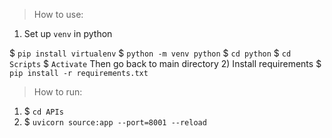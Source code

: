 > How to use:
1) Set up `venv` in python

 $ `pip install virtualenv`
 $ `python -m venv python`
 $ `cd python`
 $ `cd Scripts`
 $ `Activate`
Then go back to main directory
2) Install requirements
 $ `pip install -r requirements.txt`

>How to run:
1) $ `cd APIs`
2) $ `uvicorn source:app --port=8001 --reload`